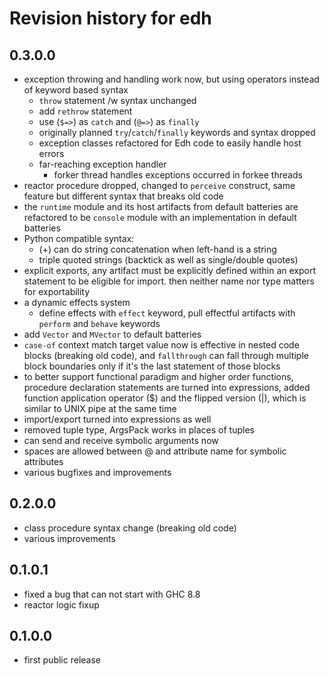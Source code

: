 # Revision history for edh

## 0.3.0.0

- exception throwing and handling work now, but using operators instead of
  keyword based syntax
  - `throw` statement /w syntax unchanged
  - add `rethrow` statement
  - use (`$=>`) as `catch` and (`@=>`) as `finally`
  - originally planned `try`/`catch`/`finally` keywords and syntax dropped
  - exception classes refactored for Edh code to easily handle host errors
  - far-reaching exception handler
    - forker thread handles exceptions occurred in forkee threads
- reactor procedure dropped, changed to `perceive` construct, same feature
  but different syntax that breaks old code
- the `runtime` module and its host artifacts from default batteries are
  refactored to be `console` module with an implementation in default
  batteries
- Python compatible syntax:
  - (+) can do string concatenation when left-hand is a string
  - triple quoted strings (backtick as well as single/double quotes)
- explicit exports, any artifact must be explicitly defined within an
  export statement to be eligible for import. then neither name nor type
  matters for exportability
- a dynamic effects system
  - define effects with `effect` keyword, pull effectful artifacts with
    `perform` and `behave` keywords
- add `Vector` and `MVector` to default batteries
- `case-of` context match target value now is effective in nested code
  blocks (breaking old code), and `fallthrough` can fall through multiple
  block boundaries only if it's the last statement of those blocks
- to better support functional paradigm and higher order functions,
  procedure declaration statements are turned into expressions, added function
  application operator (\$) and the flipped version (|), which is similar to
  UNIX pipe at the same time
- import/export turned into expressions as well
- removed tuple type, ArgsPack works in places of tuples
- can send and receive symbolic arguments now
- spaces are allowed between @ and attribute name for symbolic attributes
- various bugfixes and improvements

## 0.2.0.0

- class procedure syntax change (breaking old code)
- various improvements

## 0.1.0.1

- fixed a bug that can not start with GHC 8.8
- reactor logic fixup

## 0.1.0.0

- first public release
